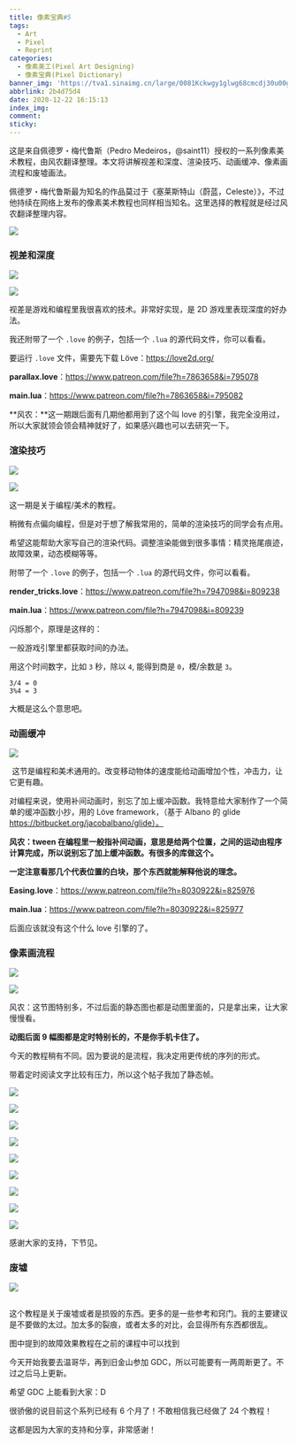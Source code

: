 ```yaml
---
title: 像素宝典#5
tags:
  - Art
  - Pixel
  - Reprint
categories:
  - 像素美工(Pixel Art Designing)
  - 像素宝典(Pixel Dictionary)
banner_img: 'https://tva1.sinaimg.cn/large/0081Kckwgy1glwg68cmcdj30u00gw0va.jpg'
abbrlink: 2b4d75d4
date: 2020-12-22 16:15:13
index_img:
comment:
sticky:
---
```




这是来自佩德罗・梅代鲁斯（Pedro Medeiros，@saint11）授权的一系列像素美术教程，由风农翻译整理。本文将讲解视差和深度、渲染技巧、动画缓冲、像素画流程和废墟画法。

<!--more-->

佩德罗・梅代鲁斯最为知名的作品莫过于《塞莱斯特山（蔚蓝，Celeste）》，不过他持续在网络上发布的像素美术教程也同样相当知名。这里选择的教程就是经过风农翻译整理内容。

![](https://tva1.sinaimg.cn/large/0081Kckwgy1glwg6zwi43j30u008c74z.jpg)

### 视差和深度

![](https://tva1.sinaimg.cn/large/0081Kckwgy1glwg71rziog30e80e8hdt.gif)

![](https://tva1.sinaimg.cn/large/0081Kckwgy1glwg71dlo7g30e80e8kjl.gif)


视差是游戏和编程里我很喜欢的技术。非常好实现，是 2D 游戏里表现深度的好办法。

我还附带了一个 `.love` 的例子，包括一个 `.lua` 的源代码文件，你可以看看。

要运行 `.love` 文件，需要先下载 Löve：https://love2d.org/

**parallax.love**：https://www.patreon.com/file?h=7863658&i=795078

**main.lua**：https://www.patreon.com/file?h=7863658&i=795082

**风农：**这一期跟后面有几期他都用到了这个叫 love 的引擎，我完全没用过，所以大家就领会领会精神就好了，如果感兴趣也可以去研究一下。

### 渲染技巧

![](https://tva1.sinaimg.cn/large/0081Kckwgy1glwg9vic3fg30e80e81hh.gif)

![](https://tva1.sinaimg.cn/large/0081Kckwgy1glwg72oqtcg30e80e8b0l.gif)


这一期是关于编程/美术的教程。

稍微有点偏向编程，但是对于想了解我常用的，简单的渲染技巧的同学会有点用。

希望这能帮助大家写自己的渲染代码。调整渲染能做到很多事情：精灵拖尾痕迹，故障效果，动态模糊等等。

附带了一个 `.love` 的例子，包括一个 `.lua` 的源代码文件，你可以看看。

**render_tricks.love**：https://www.patreon.com/file?h=7947098&i=809238

**main.lua**：https://www.patreon.com/file?h=7947098&i=809239

闪烁那个，原理是这样的：

一般游戏引擎里都获取时间的办法。

用这个时间数字，比如 `3` 秒，除以 `4`, 能得到商是 `0`，模/余数是 `3`。

```
3/4 = 0 
3%4 = 3
```

大概是这么个意思吧。

### 动画缓冲

![](https://tva1.sinaimg.cn/large/0081Kckwgy1glwg7361b6g30e80e8qc3.gif)

![img](data:image/gif;base64,iVBORw0KGgoAAAANSUhEUgAAAAEAAAABCAYAAAAfFcSJAAAADUlEQVQImWNgYGBgAAAABQABh6FO1AAAAABJRU5ErkJggg==)
这节是编程和美术通用的。改变移动物体的速度能给动画增加个性，冲击力，让它更有趣。

对编程来说，使用补间动画时，别忘了加上缓冲函数。我特意给大家制作了一个简单的缓冲函数小抄，用的 Löve framework，（基于 Albano 的 glide  https://bitbucket.org/jacobalbano/glide）。

**风农：tween 在编程里一般指补间动画，意思是给两个位置，之间的运动由程序计算完成，所以说别忘了加上缓冲函数。有很多的库做这个。**

**一定注意看那几个代表位置的白块，那个东西就能解释他说的理念。**

**Easing.love**：https://www.patreon.com/file?h=8030922&i=825976

**main.lua**：https://www.patreon.com/file?h=8030922&i=825977

后面应该就没有这个什么 love 引擎的了。

### 像素画流程

![](https://tva1.sinaimg.cn/large/0081Kckwgy1glwg742sjjg30e80e8aig.gif)

![](https://tva1.sinaimg.cn/large/0081Kckwgy1glwg76vvejg30e80e8119.gif)


风农：这节图特别多，不过后面的静态图也都是动图里面的，只是拿出来，让大家慢慢看。

**动图后面 9 幅图都是定时特别长的，不是你手机卡住了。**

今天的教程稍有不同。因为要说的是流程，我决定用更传统的序列的形式。

带着定时阅读文字比较有压力，所以这个帖子我加了静态帧。

![](https://tva1.sinaimg.cn/large/0081Kckwgy1glwganhqevj30e80e8746.jpg)

![](https://tva1.sinaimg.cn/large/0081Kckwgy1glwg77dnzpj30e80e8q2u.jpg)

![](https://tva1.sinaimg.cn/large/0081Kckwgy1glwgas8oknj30e80e8wee.jpg)

![](https://tva1.sinaimg.cn/large/0081Kckwgy1glwg76em1hj30e80e8jrb.jpg)

![](https://tva1.sinaimg.cn/large/0081Kckwgy1glwg77sbixj30e80e8glj.jpg)

![](https://tva1.sinaimg.cn/large/0081Kckwgy1glwg74kiltj30e80e80so.jpg)

![](https://tva1.sinaimg.cn/large/0081Kckwgy1glwg787tp9j30e80e8dfs.jpg)

![](https://tva1.sinaimg.cn/large/0081Kckwgy1glwg7607uij30e80e8jrc.jpg)

![](https://tva1.sinaimg.cn/large/0081Kckwgy1glwgb1jhw2j30e80e8749.jpg)



感谢大家的支持，下节见。

### 废墟

![](https://tva1.sinaimg.cn/large/0081Kckwgy1glwg75jr6rg30e80e84qb.gif)

![img](data:image/gif;base64,iVBORw0KGgoAAAANSUhEUgAAAAEAAAABCAYAAAAfFcSJAAAADUlEQVQImWNgYGBgAAAABQABh6FO1AAAAABJRU5ErkJggg==)


这个教程是关于废墟或者是损毁的东西。更多的是一些参考和窍门。我的主要建议是不要做的太过。加太多的裂痕，或者太多的对比，会显得所有东西都很乱。

图中提到的故障效果教程在之前的课程中可以找到

今天开始我要去温哥华，再到旧金山参加 GDC，所以可能要有一两周断更了。不过之后马上更新。

希望 GDC 上能看到大家：D

很骄傲的说目前这个系列已经有 6 个月了！不敢相信我已经做了 24 个教程！

这都是因为大家的支持和分享，非常感谢！



